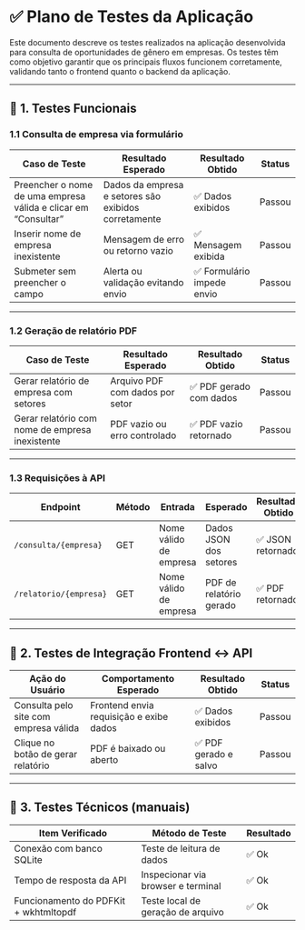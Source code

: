 # ✅ Plano de Testes da Aplicação

Este documento descreve os testes realizados na aplicação desenvolvida para consulta de oportunidades de gênero em empresas. Os testes têm como objetivo garantir que os principais fluxos funcionem corretamente, validando tanto o frontend quanto o backend da aplicação.

---

## 🧪 1. Testes Funcionais

### 1.1 Consulta de empresa via formulário

| Caso de Teste                          | Resultado Esperado                                     | Resultado Obtido | Status |
|----------------------------------------|--------------------------------------------------------|------------------|--------|
| Preencher o nome de uma empresa válida e clicar em “Consultar” | Dados da empresa e setores são exibidos corretamente   | ✅ Dados exibidos | Passou |
| Inserir nome de empresa inexistente    | Mensagem de erro ou retorno vazio                      | ✅ Mensagem exibida | Passou |
| Submeter sem preencher o campo         | Alerta ou validação evitando envio                     | ✅ Formulário impede envio | Passou |

---

### 1.2 Geração de relatório PDF

| Caso de Teste                          | Resultado Esperado                                     | Resultado Obtido | Status |
|----------------------------------------|--------------------------------------------------------|------------------|--------|
| Gerar relatório de empresa com setores | Arquivo PDF com dados por setor                        | ✅ PDF gerado com dados | Passou |
| Gerar relatório com nome de empresa inexistente | PDF vazio ou erro controlado                          | ✅ PDF vazio retornado | Passou |

---

### 1.3 Requisições à API

| Endpoint                      | Método | Entrada               | Esperado                       | Resultado Obtido | Status |
|------------------------------|--------|------------------------|--------------------------------|------------------|--------|
| `/consulta/{empresa}`        | GET    | Nome válido de empresa | Dados JSON dos setores         | ✅ JSON retornado | Passou |
| `/relatorio/{empresa}`       | GET    | Nome válido de empresa | PDF de relatório gerado        | ✅ PDF retornado | Passou |

---

## 🧩 2. Testes de Integração Frontend ↔️ API

| Ação do Usuário                               | Comportamento Esperado                         | Resultado Obtido | Status |
|------------------------------------------------|------------------------------------------------|------------------|--------|
| Consulta pelo site com empresa válida          | Frontend envia requisição e exibe dados        | ✅ Dados exibidos | Passou |
| Clique no botão de gerar relatório             | PDF é baixado ou aberto                        | ✅ PDF gerado e salvo | Passou |

---

## 🧰 3. Testes Técnicos (manuais)

| Item Verificado                    | Método de Teste                                  | Resultado |
|-----------------------------------|--------------------------------------------------|-----------|
| Conexão com banco SQLite          | Teste de leitura de dados                        | ✅ Ok     |
| Tempo de resposta da API          | Inspecionar via browser e terminal               | ✅ Ok |
| Funcionamento do PDFKit + wkhtmltopdf | Teste local de geração de arquivo                | ✅ Ok     |



